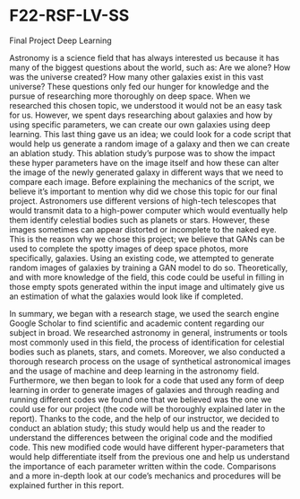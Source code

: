 # F22-RSF-LV-SS
Final Project Deep Learning

Astronomy is a science field that has always interested us because it has many of the biggest questions about the world, such as: Are we alone? How was the universe created? How many other galaxies exist in this vast universe? These questions only fed our hunger for knowledge and the pursue of researching more thoroughly on deep space. When we researched this chosen topic, we understood it would not be an easy task for us. However, we spent days researching about galaxies and how by using specific parameters, we can create our own galaxies using deep learning. This last thing gave us an idea; we could look for a code script that would help us generate a random image of a galaxy and then we can create an ablation study. This ablation study’s purpose was to show the impact these hyper parameters have on the image itself and how these can alter the image of the newly generated galaxy in different ways that we need to compare each image. 
Before explaining the mechanics of the script, we believe it’s important to mention why did we chose this topic for our final project. Astronomers use different versions of high-tech telescopes that would transmit data to a high-power computer which would eventually help them identify celestial bodies such as planets or stars. However, these images sometimes can appear distorted or incomplete to the naked eye. This is the reason why we chose this project; we believe that GANs can be used to complete the spotty images of deep space photos, more specifically, galaxies. Using an existing code, we attempted to generate random images of galaxies by training a GAN model to do so. Theoretically, and with more knowledge of the field, this code could be useful in filling in those empty spots generated within the input image and ultimately give us an estimation of what the galaxies would look like if completed.

In summary, we began with a research stage, we used the search engine Google Scholar to find scientific and academic content regarding our subject in broad. We researched astronomy in general, instruments or tools most commonly used in this field, the process of identification for celestial bodies such as planets, stars, and comets. Moreover, we also conducted a thorough research process on the usage of synthetical astronomical images and the usage of machine and deep learning in the astronomy field. Furthermore, we then began to look for a code that used any form of deep learning in order to generate images of galaxies and through reading and running different codes we found one that we believed was the one we could use for our project (the code will be thoroughly explained later in the report). Thanks to the code, and the help of our instructor, we decided to conduct an ablation study; this study would help us and the reader to understand the differences between the original code and the modified code. This new modified code would have different hyper-parameters that would help differentiate itself from the previous one and help us understand the importance of each parameter written within the code. Comparisons and a more in-depth look at our code’s mechanics and procedures will be explained further in this report.   
